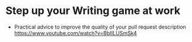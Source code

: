 # Step up your Writing game at work

- Practical advice to improve the quality of your pull request description
https://www.youtube.com/watch?v=BbIILUSmSk4
